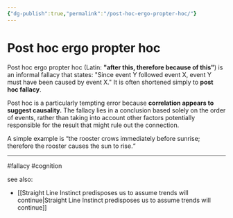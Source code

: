 ```yaml
---
{"dg-publish":true,"permalink":"/post-hoc-ergo-propter-hoc/"}
---
```



# Post hoc ergo propter hoc

Post hoc ergo propter hoc (Latin: **"after this, therefore because of this"**) is an informal fallacy that states: "Since event Y followed event X, event Y must have been caused by event X." It is often shortened simply to **post hoc fallacy**.

Post hoc is a particularly tempting error because **correlation appears to suggest causality.** The fallacy lies in a conclusion based solely on the order of events, rather than taking into account other factors potentially responsible for the result that might rule out the connection.

A simple example is “the rooster crows immediately before sunrise; therefore the rooster causes the sun to rise.“

---
#fallacy #cognition 

see also:
- [[Straight Line Instinct predisposes us to assume trends will continue\|Straight Line Instinct predisposes us to assume trends will continue]]